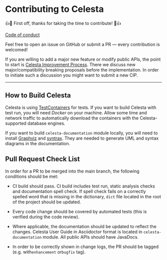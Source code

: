 # Contributing to Celesta

:+1::tada: First off, thanks for taking the time to contribute! :tada::+1:

[Code of conduct](CODE_OF_CONDUCT.md)

Feel free to open an issue on GitHub or submit a PR — every contribution is welcomed!

If you are willing to add a major new feature or modify public APIs, the point to start is [Celesta Improvement Process](https://github.com/courseorchestra/cip).
There we discuss new major/compatibility breaking proposals before the implementation. In order to initiate such a discussion you might want to submit a new CIP.

---

## How to Build Celesta

Celesta is using [TestContainers](https://www.testcontainers.org/) for tests. If you want to build Celesta with test run, you will need *Docker* on your machine. Allow some time and network traffic to automatically download the containers with the Celesta-supported database engines.

If you want to build `celesta-documentation` module locally, you will need to install [Graphviz](https://www.graphviz.org/) and [syntrax](https://github.com/kevinpt/syntrax). They are needed to generate UML and syntax diagrams in the documentation.

## Pull Request Check List

In order for a PR to be merged into the main branch, the following conditions should be met:

* CI build should pass. CI build includes test run, static analysis checks and documentation spell check.
If spell check fails on a correctly spelled word that is missing in the dictionary, `dict` file located in the root of the project should be updated.

* Every code change should be covered by automated tests (this is verified during the code review).

* Where applicable, the documentation should be updated to reflect the changes. Celesta User Guide in Asciidoctor format is located in `celesta-documentation` module.
All public APIs should have JavaDocs.

* In order to be correctly shown in change logs, the PR should be tagged (e.g. with`enhancement` or`bugfix` tag).